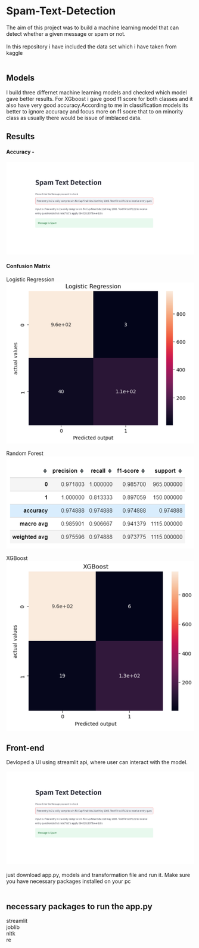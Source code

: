 # Spam-Text-Detection

The aim of this project was to build a machine learning model that can detect whether a given message or spam or not.<br /><br />
In this repository i have included the data set which i have taken from kaggle<br /><br />

## Models 

I build three differnet machine learning models and checked which model gave better results. For XGboost i gave good f1 score for both classes and it also have very good accuracy.According to me in classification models its better to ignore accuracy and focus more on f1 socre that to on minority class as usually there would be issue of imblaced data.

## Results 

#### Accuracy - 
![alt text](https://github.com/NikhilK-crypto/Spam-Text-Detection/blob/main/Images/Screenshot%20(37).png)

#### Confusion Matrix
Logistic Regression 
![alt text](https://github.com/NikhilK-crypto/Spam-Text-Detection/blob/main/Images/logistic_matrx.png)

Random Forest 
![alt text](https://github.com/NikhilK-crypto/Spam-Text-Detection/blob/main/Images/randomforest.png)

XGBoost 
![alt text](https://github.com/NikhilK-crypto/Spam-Text-Detection/blob/main/Images/XGBoost_matrix.png)


## Front-end 
Devloped a UI using streamlit api, where user can interact with the model. <br /><br />
![alt text](https://github.com/NikhilK-crypto/Spam-Text-Detection/blob/main/Images/Screenshot%20(37).png)
<br /><br />just download app.py, models and transformation file and run it. Make sure you have necessary packages installed on your pc <br /><br />


## necessary packages to run the app.py 
streamlit<br />
joblib<br />
nltk<br />
re <br />


